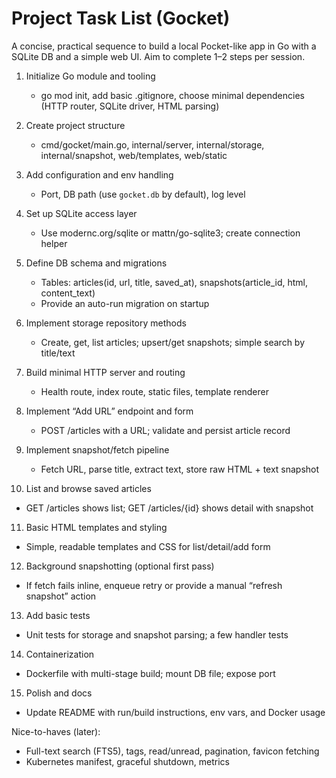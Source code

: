 # Project Task List (Gocket)

A concise, practical sequence to build a local Pocket-like app in Go with a SQLite DB and a simple web UI. Aim to complete 1–2 steps per session.

1. Initialize Go module and tooling
   - go mod init, add basic .gitignore, choose minimal dependencies (HTTP router, SQLite driver, HTML parsing)

2. Create project structure
   - cmd/gocket/main.go, internal/server, internal/storage, internal/snapshot, web/templates, web/static

3. Add configuration and env handling
   - Port, DB path (use `gocket.db` by default), log level

4. Set up SQLite access layer
   - Use modernc.org/sqlite or mattn/go-sqlite3; create connection helper

5. Define DB schema and migrations
   - Tables: articles(id, url, title, saved_at), snapshots(article_id, html, content_text)
   - Provide an auto-run migration on startup

6. Implement storage repository methods
   - Create, get, list articles; upsert/get snapshots; simple search by title/text

7. Build minimal HTTP server and routing
   - Health route, index route, static files, template renderer

8. Implement “Add URL” endpoint and form
   - POST /articles with a URL; validate and persist article record

9. Implement snapshot/fetch pipeline
   - Fetch URL, parse title, extract text, store raw HTML + text snapshot

10. List and browse saved articles
   - GET /articles shows list; GET /articles/{id} shows detail with snapshot

11. Basic HTML templates and styling
   - Simple, readable templates and CSS for list/detail/add form

12. Background snapshotting (optional first pass)
   - If fetch fails inline, enqueue retry or provide a manual “refresh snapshot” action

13. Add basic tests
   - Unit tests for storage and snapshot parsing; a few handler tests

14. Containerization
   - Dockerfile with multi-stage build; mount DB file; expose port

15. Polish and docs
   - Update README with run/build instructions, env vars, and Docker usage

Nice-to-haves (later):
- Full-text search (FTS5), tags, read/unread, pagination, favicon fetching
- Kubernetes manifest, graceful shutdown, metrics


